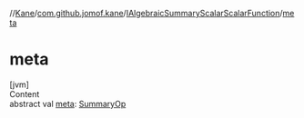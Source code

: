 //[Kane](../../index.md)/[com.github.jomof.kane](../index.md)/[IAlgebraicSummaryScalarScalarFunction](index.md)/[meta](meta.md)



# meta  
[jvm]  
Content  
abstract val [meta](meta.md): [SummaryOp](../../com.github.jomof.kane.impl/-summary-op/index.md)  



